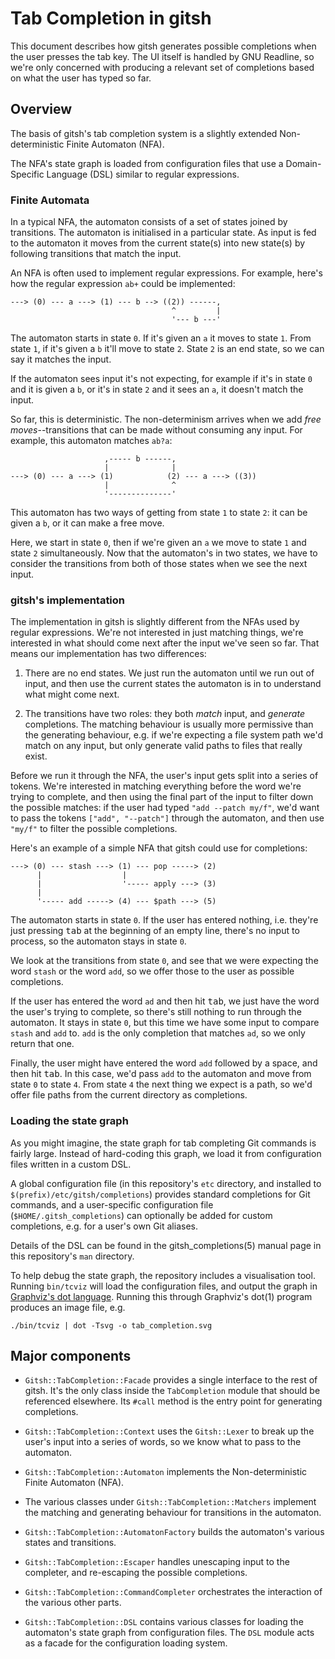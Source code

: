 # Tab Completion in gitsh

This document describes how gitsh generates possible completions when the user
presses the tab key. The UI itself is handled by GNU Readline, so we're only
concerned with producing a relevant set of completions based on what the user
has typed so far.

## Overview

The basis of gitsh's tab completion system is a slightly extended
Non-deterministic Finite Automaton (NFA).

The NFA's state graph is loaded from configuration files that use a
Domain-Specific Language (DSL) similar to regular expressions.

### Finite Automata

In a typical NFA, the automaton consists of a set of states joined by
transitions. The automaton is initialised in a particular state. As input is fed
to the automaton it moves from the current state(s) into new state(s) by
following transitions that match the input.

An NFA is often used to implement regular expressions. For example, here's how
the regular expression `ab+` could be implemented:

    ---> (0) --- a ---> (1) --- b --> ((2)) ------,
                                        ^         |
                                        '--- b ---'

The automaton starts in state `0`. If it's given an `a` it moves to state `1`.
From state `1`, if it's given a `b` it'll move to state `2`. State `2` is an end
state, so we can say it matches the input.

If the automaton sees input it's not expecting, for example if it's in state `0`
and it is given a `b`, or it's in state `2` and it sees an `a`, it doesn't match
the input.

So far, this is deterministic. The non-determinism arrives when we add _free
moves_--transitions that can be made without consuming any input. For example,
this automaton matches `ab?a`:

                         ,----- b ------,
                         |              |
    ---> (0) --- a ---> (1)            (2) --- a ---> ((3))
                         |              ^
                         '--------------'

This automaton has two ways of getting from state `1` to state `2`: it can be
given a `b`, or it can make a free move.

Here, we start in state `0`, then if we're given an `a` we move to state `1` and
state `2` simultaneously. Now that the automaton's in two states, we have to
consider the transitions from both of those states when we see the next input.

### gitsh's implementation

The implementation in gitsh is slightly different from the NFAs used by regular
expressions. We're not interested in just matching things, we're interested in
what should come next after the input we've seen so far. That means our
implementation has two differences:

1. There are no end states. We just run the automaton until we run out of input,
   and then use the current states the automaton is in to understand what might
   come next.

2. The transitions have two roles: they both _match_ input, and _generate_
   completions. The matching behaviour is usually more permissive than the
   generating behaviour, e.g. if we're expecting a file system path we'd match
   on any input, but only generate valid paths to files that really exist.

Before we run it through the NFA, the user's input gets split into a series of
tokens. We're interested in matching everything before the word we're trying to
complete, and then using the final part of the input to filter down the possible
matches: if the user had typed `"add --patch my/f"`, we'd want to pass the
tokens `["add", "--patch"]` through the automaton, and then use `"my/f"` to
filter the possible completions.

Here's an example of a simple NFA that gitsh could use for completions:

    ---> (0) --- stash ---> (1) --- pop -----> (2)
          |                  |
          |                  '----- apply ---> (3)
          |
          '----- add -----> (4) --- $path ---> (5)

The automaton starts in state `0`. If the user has entered nothing, i.e. they're
just pressing <kbd>tab</kbd> at the beginning of an empty line, there's no input
to process, so the automaton stays in state `0`.

We look at the transitions from state `0`, and see that we were expecting the
word `stash` or the word `add`, so we offer those to the user as possible
completions.

If the user has entered the word `ad` and then hit <kbd>tab</kbd>, we just have
the word the user's trying to complete, so there's still nothing to run through
the automaton. It stays in state `0`, but this time we have some input to
compare `stash` and `add` to. `add` is the only completion that matches `ad`, so
we only return that one.

Finally, the user might have entered the word `add` followed by a space, and
then hit <kbd>tab</kbd>. In this case, we'd pass `add` to the automaton and move
from state `0` to state `4`. From state `4` the next thing we expect is a path,
so we'd offer file paths from the current directory as completions.

### Loading the state graph

As you might imagine, the state graph for tab completing Git commands is fairly
large. Instead of hard-coding this graph, we load it from configuration files
written in a custom DSL.

A global configuration file (in this repository's `etc` directory, and installed
to `$(prefix)/etc/gitsh/completions`) provides standard completions for Git
commands, and a user-specific configuration file (`$HOME/.gitsh_completions`)
can optionally be added for custom completions, e.g. for a user's own Git
aliases.

Details of the DSL can be found in the gitsh\_completions(5) manual page in this
repository's `man` directory.

To help debug the state graph, the repository includes a visualisation tool.
Running `bin/tcviz` will load the configuration files, and output the graph in
[Graphviz's dot language][1]. Running this through Graphviz's dot(1) program
produces an image file, e.g.

    ./bin/tcviz | dot -Tsvg -o tab_completion.svg

[1]: http://www.graphviz.org/content/dot-language

## Major components

- `Gitsh::TabCompletion::Facade` provides a single interface to the rest of
  gitsh. It's the only class inside the `TabCompletion` module that should be
  referenced elsewhere. Its `#call` method is the entry point for generating
  completions.

- `Gitsh::TabCompletion::Context` uses the `Gitsh::Lexer` to break up the user's
  input into a series of words, so we know what to pass to the automaton.

- `Gitsh::TabCompletion::Automaton` implements the Non-deterministic Finite
  Automaton (NFA).

- The various classes under `Gitsh::TabCompletion::Matchers` implement the
  matching and generating behaviour for transitions in the automaton.

- `Gitsh::TabCompletion::AutomatonFactory` builds the automaton's various
  states and transitions.

- `Gitsh::TabCompletion::Escaper` handles unescaping input to the completer,
  and re-escaping the possible completions.

- `Gitsh::TabCompletion::CommandCompleter` orchestrates the interaction of the
  various other parts.

- `Gitsh::TabCompletion::DSL` contains various classes for loading the
  automaton's state graph from configuration files. The `DSL` module acts as a
  facade for the configuration loading system.
